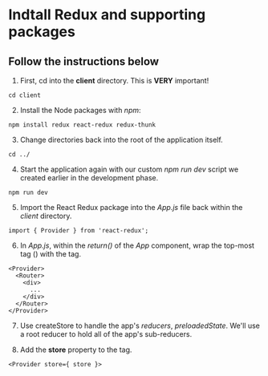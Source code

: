 # Indtall Redux and supporting packages

## Follow the instructions below

1. First, cd into the **client** directory. This is **VERY** important!

```
cd client
```

2. Install the Node packages with _npm_:

```
npm install redux react-redux redux-thunk
```

3. Change directories back into the root of the application itself.

```
cd ../
```

4. Start the application again with our custom _npm run dev_ script we created earlier in the development phase.

```
npm run dev
```

5. Import the React Redux package into the _App.js_ file back within the _client_ directory.

```
import { Provider } from 'react-redux';
```

6. In _App.js_, within the _return()_ of the _App_ component, wrap the top-most tag (**<Router>**) with the **<Provider>** tag.

```
<Provider>
  <Router>
    <div>
      ...
    </div>
  </Router>
</Provider>
```

7. Use createStore to handle the app's _reducers_, _preloadedState_. We'll use a root reducer to hold all of the app's sub-reducers.

8. Add the **store** property to the **<Provider>** tag.

```
<Provider store={ store }>
```
